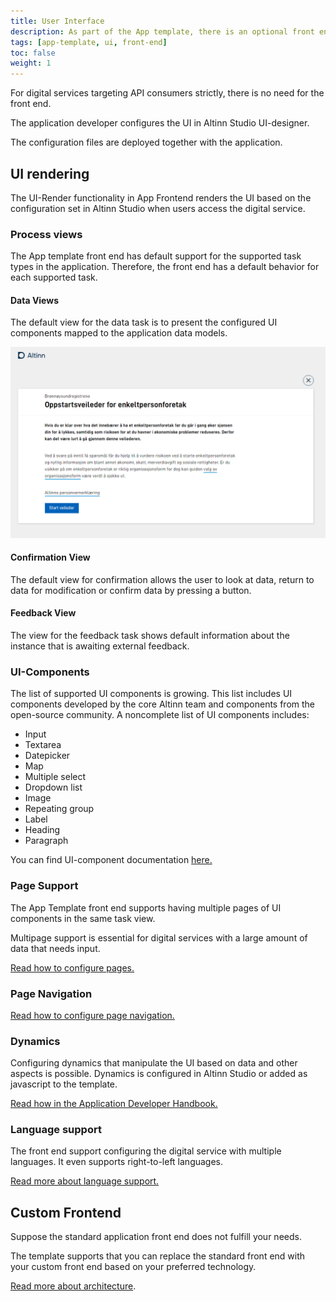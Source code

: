 ```yaml
---
title: User Interface
description: As part of the App template, there is an optional front end to render a modern and responsive UI.
tags: [app-template, ui, front-end]
toc: false
weight: 1
---
```


For digital services targeting API consumers strictly, there is no need for the front end.

The application developer configures the UI in Altinn Studio UI-designer.

The configuration files are deployed together with the application.

## UI rendering

The UI-Render functionality in App Frontend renders the UI based on the configuration set in Altinn Studio when users access the digital service. 

### Process views

The App template front end has default support for the supported task types in the application. Therefore, the front end has a default behavior for each supported task.

#### Data Views

The default view for the data task is to present the configured UI components mapped to the application data models.

![Example](example1.png "Example data view")

#### Confirmation View

The default view for confirmation allows the user to look at data, return to data for modification or confirm data by pressing a button.

#### Feedback View

The view for the feedback task shows default information about the instance that is awaiting external feedback.

### UI-Components

The list of supported UI components is growing. This list includes UI components developed by the core Altinn team and components from the open-source community. A noncomplete list of UI components includes: 

- Input
- Textarea
- Datepicker
- Map
- Multiple select
- Dropdown list
- Image
- Repeating group
- Label
- Heading
- Paragraph

You can find UI-component documentation [here.](../../../../app/development/ux/components/)

### Page Support

The App Template front end supports having multiple pages of UI components in the same task view.

Multipage support is essential for digital services with a large amount of data that needs input.

[Read how to configure pages.](../../../../app/development/ux/pages/)

### Page Navigation

[Read how to configure page navigation.](../../../../app/development/ux/pages/navigation/)

### Dynamics

Configuring dynamics that manipulate the UI based on data and other aspects is possible. Dynamics is configured in Altinn Studio or added as javascript to the template.

[Read how in the Application Developer Handbook.](../../../../app/development/logic/dynamic/)

### Language support

The front end support configuring the digital service with multiple languages. It even supports right-to-left languages.

[Read more about language support.](../../../../app/development/ux/texts/translation/)

## Custom Frontend

Suppose the standard application front end does not fulfill your needs. 

The template supports that you can replace the standard front end with your custom front end based on your preferred technology.

 [Read more about architecture](../architecture).